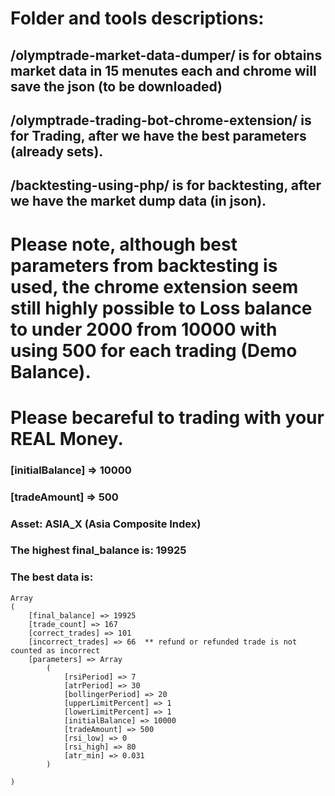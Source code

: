 

# Folder and tools descriptions:

## /olymptrade-market-data-dumper/ is for obtains market data in 15 menutes each and chrome will save the json (to be downloaded)

## /olymptrade-trading-bot-chrome-extension/ is for Trading, after we have the best parameters (already sets).

## /backtesting-using-php/ is for backtesting, after we have the market dump data (in json).

# Please note, although best parameters from backtesting is used, the chrome extension seem still highly possible to Loss balance to under 2000 from 10000 with using 500 for each trading (Demo Balance).

# Please becareful to trading with your REAL Money.


### [initialBalance] => 10000
### [tradeAmount] => 500
### Asset: ASIA_X (Asia Composite Index)

### The highest final_balance is: 19925

### The best data is:

    Array
    (
        [final_balance] => 19925
        [trade_count] => 167
        [correct_trades] => 101 
        [incorrect_trades] => 66  ** refund or refunded trade is not counted as incorrect
        [parameters] => Array
            (
                [rsiPeriod] => 7
                [atrPeriod] => 30
                [bollingerPeriod] => 20
                [upperLimitPercent] => 1
                [lowerLimitPercent] => 1
                [initialBalance] => 10000
                [tradeAmount] => 500
                [rsi_low] => 0
                [rsi_high] => 80
                [atr_min] => 0.031
            )

    )